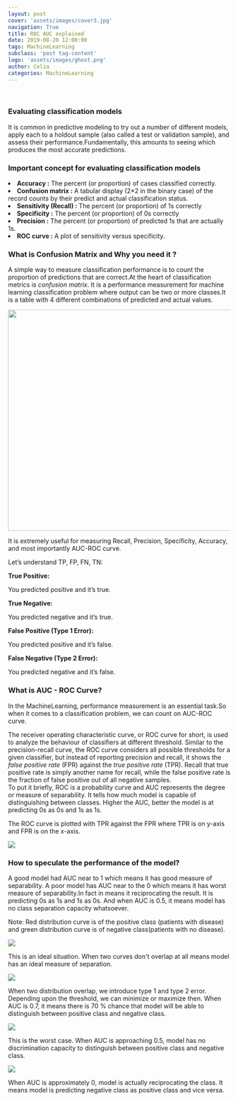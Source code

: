 ```yaml
---
layout: post
cover: 'assets/images/cover3.jpg'
navigation: True
title: ROC AUC explained
date: 2019-08-20 12:00:00
tags: MachineLearning
subclass: 'post tag-content'
logo: 'assets/images/ghost.png'
author: Celia
categories: MachineLearning
---
```

<br>
<h3>Evaluating classification models</h3>
<p>It is common in predictive modeling to try out a number of different models, apply each to a holdout sample (also called a test or validation sample), and assess their performance.Fundamentally, this amounts to seeing which produces the most accurate predictions. </p>
<h3>Important concept for evaluating classification models </h3>
<li><b> Accuracy :</b> The percent (or proportion) of cases classified correctly.</li>
<li><b>Confusion matrix :</b> A tabular display (2*2 in the binary case) of the record counts by their predict and actual classification status. </li>
<li><b>Sensitivity (Recall) :</b> The percent (or proportion) of 1s correctly</li>
<li><b>Specificity :</b> The percent (or proportion) of 0s correctly</li>
<li><b>Precision :</b> The percent (or proportion) of predicted 1s that are actually 1s. </li>
<li><b>ROC curve :</b> A plot of sensitivity versus specificity.</li>

<h3>What is Confusion Matrix and Why you need it ?</h3>
<p>A simple way to measure classification performance is to count the proportion of predictions that are correct.At the heart of classification metrics is <i>confusion matrix</i>. It is a performance measurement for machine learning classification problem where output can be two or more classes.It is a table with 4 different combinations of predicted and actual values.</p>
<p><img src="https://user-images.githubusercontent.com/38856953/63646997-d5823400-c74d-11e9-94cf-956a96a6aa4e.png"  width="700" height="500" /></p>
<p>It is extremely useful for measuring Recall, Precision, Specificity, Accuracy, and most importantly AUC-ROC curve. </p>
<p>Let’s understand TP, FP, FN, TN:</p>

<p><b>True Positive:</b> </p>
<p>You predicted positive and it’s true.</p>
<p><b>True Negative:</b> </p>
<p>You predicted negative and it’s true.</p>
<p><b>False Positive (Type 1 Error): </b> </p>
<p> You predicted positive and it’s false.</p>
<p><b>False Negative (Type 2 Error): </b> </p>
<p> You predicted negative and it’s false.</p>

<h3>What is AUC - ROC Curve?</h3>
<p>In the MachineLearning, performance measurement is an essential task.So when it comes to a classification problem, we can count on AUC-ROC curve.</p>
<p>The receiver operating characteristic curve, or ROC curve for short, is used to analyze the behaviour of classifiers at different threshold. Similar to the precision-recall curve, the ROC curve considers all possible thresholds for a given classifier, but instead of reporting precision and recall, it shows the <i>false positive rate</i> (FPR) against the <i> true positive rate</i> (TPR). Recall that true positive rate is simply another name for recall, while the false positive rate is the fraction of false positive out of all negative samples.<br>
To put it briefly, ROC is a probability curve and AUC represents the degree or measure of separability. It tells how much model is capable of distinguishing between classes. Higher the AUC, better the model is at predicting 0s as 0s and 1s as 1s.</p>
<p>The ROC curve is plotted with TPR against the FPR where  TPR is on y-axis and FPR is on the x-axis.</p>
<p><img src="https://user-images.githubusercontent.com/38856953/63646933-e2525800-c74c-11e9-9616-57295ad9ffbe.png"/></p>
<h3>How to speculate the performance of the model?</h3>
<p>A good model had AUC near to 1 which means it has good measure of separability. A poor model has AUC near to the 0 which means it has worst measure of separability.In fact in means it reciprocating the result. It is predicting 0s as 1s and 1s as 0s. And when AUC is 0.5, it means model has no class separation capacity whatsoever.</p>
<p>Note: Red distribution curve is of the positive class (patients with disease) and green distribution curve is of negative class(patients with no disease).
</p>
<p><img src="https://user-images.githubusercontent.com/38856953/63650951-e5683b00-c782-11e9-802b-051b3dd29ada.png" /></p>
<p>This is an ideal situation. When two curves don't overlap at all means model has an ideal measure of separation.</p>
<p><img src="https://user-images.githubusercontent.com/38856953/63651113-2ca2fb80-c784-11e9-8fc8-0c3d3dfd5281.png" /></p>
<p>When two distribution overlap, we introduce type 1 and type 2 error. Depending upon the threshold, we can minimize or maximize then. When AUC is 0.7, it means there is 70 % chance that model will be able to distinguish between positive class and negative class.</p>
<p><img src="https://user-images.githubusercontent.com/38856953/63651190-d97d7880-c784-11e9-84be-514e62ef8ea2.png" /></p>
<p>This is the worst case. When AUC is approaching 0.5, model has no discrimination capacity to distinguish between positive class and negative class.</p>
<p><img src="https://user-images.githubusercontent.com/38856953/63651247-57da1a80-c785-11e9-94c0-52076790da7e.png" /></p>
<p>When AUC is approximately 0, model is actually reciprocating the class. It means model is predicting negative class as positive class and vice versa. </p>

